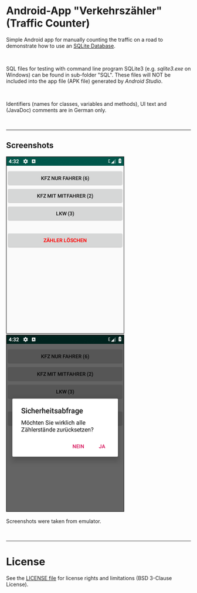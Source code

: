 # Android-App "Verkehrszähler" (Traffic Counter)


Simple Android app for manually counting the traffic on a road to demonstrate how to use an
[SQLite Database](https://developer.android.com/training/data-storage/sqlite).

<br>

SQL files for testing with command line program SQLite3 (e.g. *sqlite3.exe* on Windows) can be found in sub-folder "SQL". 
These files will NOT be included into the app file (APK file) generated by *Android Studio*.

<br>

Identifiers (names for classes, variables and methods), UI text and (JavaDoc) comments are in German only.

<br>

----
## Screenshots

![Screenshot 1](screenshot_1.png)  ![Screenshot 2](screenshot_2.png)

Screenshots were taken from emulator.

<br>

----
# License

See the [LICENSE file](LICENSE.md) for license rights and limitations (BSD 3-Clause License).
